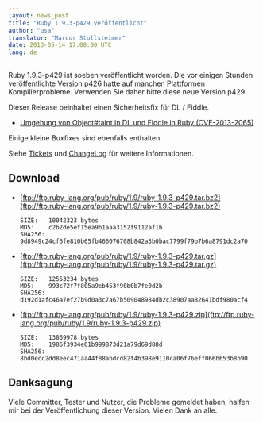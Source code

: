 ```yaml
---
layout: news_post
title: "Ruby 1.9.3-p429 veröffentlicht"
author: "usa"
translator: "Marcus Stollsteimer"
date: 2013-05-14 17:00:00 UTC
lang: de
---
```


Ruby 1.9.3-p429 ist soeben veröffentlicht worden.
Die vor einigen Stunden veröffentlichte Version p426 hatte auf
manchen Plattformen Kompilierprobleme. Verwenden Sie daher bitte
diese neue Version p429.

Dieser Release beinhaltet einen Sicherheitsfix für DL / Fiddle.

* [Umgehung von Object#taint in DL und Fiddle in Ruby
  (CVE-2013-2065)](/de/news/2013/05/14/taint-bypass-dl-fiddle-cve-2013-2065/)

Einige kleine Buxfixes sind ebenfalls enthalten.

Siehe [Tickets](https://bugs.ruby-lang.org/projects/ruby-193/issues?set_filter=1&amp;status_id=5)
und [ChangeLog](http://svn.ruby-lang.org/repos/ruby/tags/v1_9_3_429/ChangeLog)
für weitere Informationen.

## Download

* [ftp://ftp.ruby-lang.org/pub/ruby/1.9/ruby-1.9.3-p429.tar.bz2](ftp://ftp.ruby-lang.org/pub/ruby/1.9/ruby-1.9.3-p429.tar.bz2)

      SIZE:   10042323 bytes
      MD5:    c2b2de5ef15ea9b1aaa3152f9112af1b
      SHA256: 9d8949c24cf6fe810b65fb466076708b842a3b0bac7799f79b7b6a8791dc2a70

* [ftp://ftp.ruby-lang.org/pub/ruby/1.9/ruby-1.9.3-p429.tar.gz](ftp://ftp.ruby-lang.org/pub/ruby/1.9/ruby-1.9.3-p429.tar.gz)

      SIZE:   12553234 bytes
      MD5:    993c72f7f805a9eb453f90b0b7fe0d2b
      SHA256: d192d1afc46a7ef27b9d0a3c7a67b509048984db2c38907aa82641bdf980acf4

* [ftp://ftp.ruby-lang.org/pub/ruby/1.9/ruby-1.9.3-p429.zip](ftp://ftp.ruby-lang.org/pub/ruby/1.9/ruby-1.9.3-p429.zip)

      SIZE:   13869978 bytes
      MD5:    1986f3934e61b999873d21a79d69d88d
      SHA256: 8bd0ecc2dd8eec471aa44f88abdcd82f4b398e9110ca06f76eff066b653b8b90

## Danksagung

Viele Committer, Tester und Nutzer, die Probleme gemeldet haben,
halfen mir bei der Veröffentlichung dieser Version. Vielen Dank an alle.
